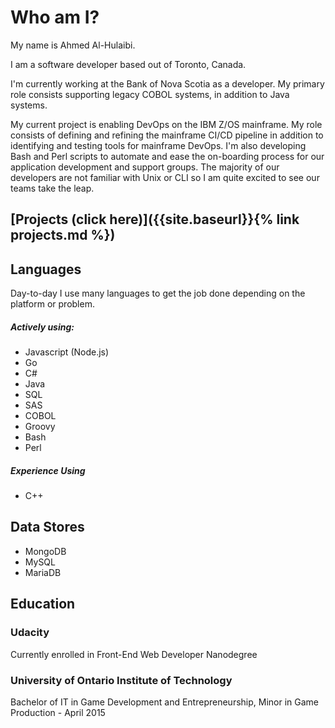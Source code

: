 # Who am I?
My name is Ahmed Al-Hulaibi. 

I am a software developer based out of Toronto, Canada.

I'm currently working at the Bank of Nova Scotia as a developer. My primary role consists supporting legacy COBOL systems, in addition to Java systems. 

My current project is enabling DevOps on the IBM Z/OS mainframe. My role consists of defining and refining the mainframe CI/CD pipeline in addition to identifying and testing tools for mainframe DevOps. I'm also developing Bash and Perl scripts to automate and ease the on-boarding process for our application development and support groups. The majority of our developers are not familiar with Unix or CLI so I am quite excited to see our teams take the leap.

## [Projects (click here)]({{site.baseurl}}{% link projects.md %})

## Languages
Day-to-day I use many languages to get the job done depending on the platform or problem.
##### Actively using:
- Javascript (Node.js)
- Go
- C#
- Java
- SQL
- SAS
- COBOL
- Groovy
- Bash
- Perl

##### Experience Using
- C++

## Data Stores
- MongoDB
- MySQL
- MariaDB

## Education
### Udacity
Currently enrolled in Front-End Web Developer Nanodegree

### University of Ontario Institute of Technology
Bachelor of IT in Game Development and Entrepreneurship, Minor in Game Production - April 2015
